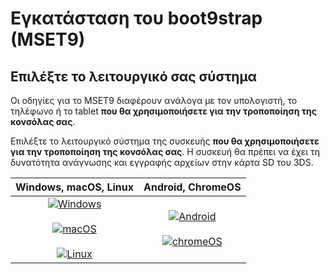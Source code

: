 # Εγκατάσταση του boot9strap (MSET9)

## Επιλέξτε το λειτουργικό σας σύστημα

Οι οδηγίες για το MSET9 διαφέρουν ανάλογα με τον υπολογιστή, το τηλέφωνο ή το tablet **που θα χρησιμοποιήσετε για την τροποποίηση της κονσόλας σας**.

Επιλέξτε το λειτουργικό σύστημα της συσκευής **που θα χρησιμοποιήσετε για την τροποποίηση της κονσόλας σας**. Η συσκευή θα πρέπει να έχει τη δυνατότητα ανάγνωσης και εγγραφής αρχείων στην κάρτα SD του 3DS.

|                                                                                                      Windows, macOS, Linux                                                                                                     |                                                                            Android, ChromeOS                                                                           |
| :----------------------------------------------------------------------------------------------------------------------------------------------------------------------------------------------------------------------------: | :--------------------------------------------------------------------------------------------------------------------------------------------------------------------: |
| [![Windows](/images/windows.png)](installing-boot9strap-\(mset9-cli\)) <br><br> [![macOS](/images/macos.png)](installing-boot9strap-\(mset9-cli\)) <br><br> [![Linux](/images/linux.png)](installing-boot9strap-\(mset9-cli\)) | [![Android](/images/android.png)](installing-boot9strap-\(mset9-play-store\)) <br><br> [![chromeOS](/images/chromeos.png)](installing-boot9strap-\(mset9-play-store\)) |
